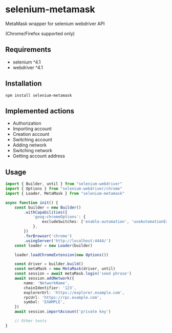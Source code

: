 # selenium-metamask

MetaMask wrapper for selenium webdriver API

(Chrome/Firefox supported only)

## Requirements

* selenium ^4.1
* webdriver ^4.1

## Installation

```shell
npm install selenium-metamask
```

## Implemented actions

* Authorization
* Importing account
* Creation account
* Switching account
* Adding network
* Switching network
* Getting account address

## Usage

```ts
import { Builder, until } from "selenium-webdriver"
import { Options } from "selenium-webdriver/chrome"
import { Loader, MetaMask } from "selenium-metamask"

async function init() {
    const builder = new Builder()
        .withCapabilities({
            'goog:chromeOptions': {
                excludeSwitches: ['enable-automation', 'useAutomationExtension'],
            },
        })
        .forBrowser('chrome')
        .usingServer('http://localhost:4444/')
    const loader = new Loader(builder)

    loader.loadChromeExtension(new Options())

    const driver = builder.build()
    const metaMask = new MetaMask(driver, until)
    const session = await metaMask.login('seed phrase')
    await session.addNetwork({
        name: 'NetworkName',
        chainIdentifier: '123',
        explorerUrl: 'https://explorer.example.com',
        rpcUrl: 'https://rpc.example.com',
        symbol: 'EXAMPLE',
    })
    await session.importAccount('private key')

    // Other tests
}
```
